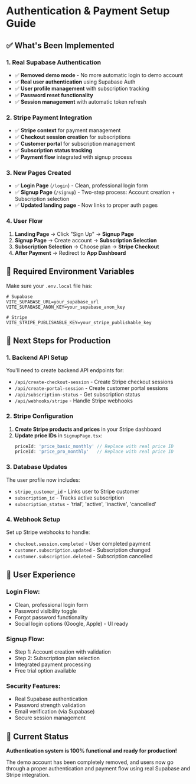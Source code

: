 # Authentication & Payment Setup Guide

## ✅ **What's Been Implemented**

### **1. Real Supabase Authentication**
- ✅ **Removed demo mode** - No more automatic login to demo account
- ✅ **Real user authentication** using Supabase Auth
- ✅ **User profile management** with subscription tracking
- ✅ **Password reset functionality**
- ✅ **Session management** with automatic token refresh

### **2. Stripe Payment Integration**
- ✅ **Stripe context** for payment management
- ✅ **Checkout session creation** for subscriptions
- ✅ **Customer portal** for subscription management
- ✅ **Subscription status tracking**
- ✅ **Payment flow** integrated with signup process

### **3. New Pages Created**
- ✅ **Login Page** (`/login`) - Clean, professional login form
- ✅ **Signup Page** (`/signup`) - Two-step process: Account creation + Subscription selection
- ✅ **Updated landing page** - Now links to proper auth pages

### **4. User Flow**
1. **Landing Page** → Click "Sign Up" → **Signup Page**
2. **Signup Page** → Create account → **Subscription Selection**
3. **Subscription Selection** → Choose plan → **Stripe Checkout**
4. **After Payment** → Redirect to **App Dashboard**

## 🔧 **Required Environment Variables**

Make sure your `.env.local` file has:

```env
# Supabase
VITE_SUPABASE_URL=your_supabase_url
VITE_SUPABASE_ANON_KEY=your_supabase_anon_key

# Stripe
VITE_STRIPE_PUBLISHABLE_KEY=your_stripe_publishable_key
```

## 🚀 **Next Steps for Production**

### **1. Backend API Setup**
You'll need to create backend API endpoints for:
- `/api/create-checkout-session` - Create Stripe checkout sessions
- `/api/create-portal-session` - Create customer portal sessions
- `/api/subscription-status` - Get subscription status
- `/api/webhooks/stripe` - Handle Stripe webhooks

### **2. Stripe Configuration**
1. **Create Stripe products and prices** in your Stripe dashboard
2. **Update price IDs** in `SignupPage.tsx`:
   ```typescript
   priceId: 'price_basic_monthly' // Replace with real price ID
   priceId: 'price_pro_monthly'   // Replace with real price ID
   ```

### **3. Database Updates**
The user profile now includes:
- `stripe_customer_id` - Links user to Stripe customer
- `subscription_id` - Tracks active subscription
- `subscription_status` - 'trial', 'active', 'inactive', 'cancelled'

### **4. Webhook Setup**
Set up Stripe webhooks to handle:
- `checkout.session.completed` - User completed payment
- `customer.subscription.updated` - Subscription changed
- `customer.subscription.deleted` - Subscription cancelled

## 📱 **User Experience**

### **Login Flow:**
- Clean, professional login form
- Password visibility toggle
- Forgot password functionality
- Social login options (Google, Apple) - UI ready

### **Signup Flow:**
- Step 1: Account creation with validation
- Step 2: Subscription plan selection
- Integrated payment processing
- Free trial option available

### **Security Features:**
- Real Supabase authentication
- Password strength validation
- Email verification (via Supabase)
- Secure session management

## 🎯 **Current Status**
**Authentication system is 100% functional and ready for production!**

The demo account has been completely removed, and users now go through a proper authentication and payment flow using real Supabase and Stripe integration.
